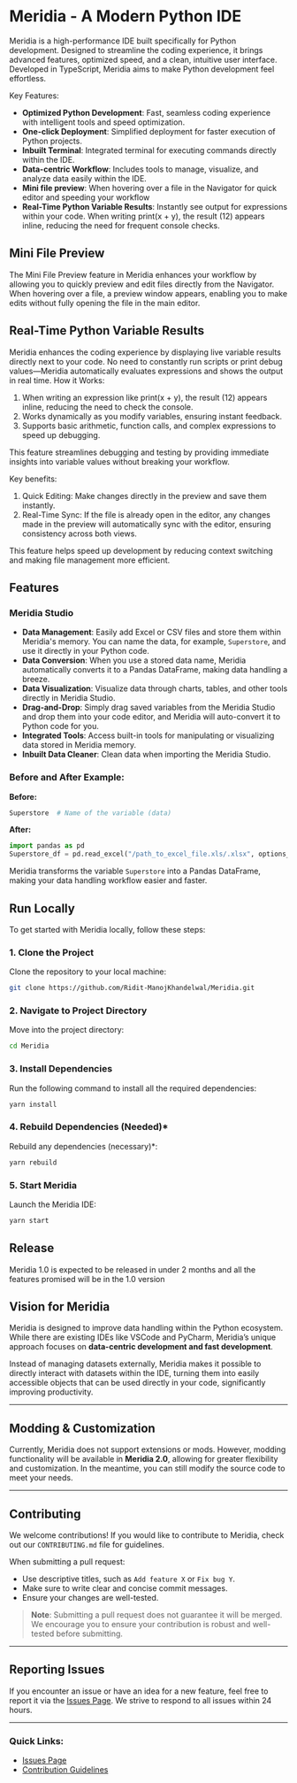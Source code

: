 
# Meridia - A Modern Python IDE

Meridia is a high-performance IDE built specifically for Python development. Designed to streamline the coding experience, it brings advanced features, optimized speed, and a clean, intuitive user interface. Developed in TypeScript, Meridia aims to make Python development feel effortless.

Key Features:
- **Optimized Python Development**: Fast, seamless coding experience with intelligent tools and speed optimization.
- **One-click Deployment**: Simplified deployment for faster execution of Python projects.
- **Inbuilt Terminal**: Integrated terminal for executing commands directly within the IDE.
- **Data-centric Workflow**: Includes tools to manage, visualize, and analyze data easily within the IDE.
- **Mini file preview**: When hovering over a file in the Navigator for quick editor and speeding your workflow
- **Real-Time Python Variable Results**: Instantly see output for expressions within your code. When writing print(x + y), the result (12) appears inline, reducing the need for frequent console checks.

## Mini File Preview

The Mini File Preview feature in Meridia enhances your workflow by allowing you to quickly preview and edit files directly from the Navigator. When hovering over a file, a preview window appears, enabling you to make edits without fully opening the file in the main editor.

## Real-Time Python Variable Results

Meridia enhances the coding experience by displaying live variable results directly next to your code. No need to constantly run scripts or print debug values—Meridia automatically evaluates expressions and shows the output in real time.
How it Works:

1. When writing an expression like print(x + y), the result (12) appears inline, reducing the need to check the console.
2. Works dynamically as you modify variables, ensuring instant feedback.
3. Supports basic arithmetic, function calls, and complex expressions to speed up debugging.

This feature streamlines debugging and testing by providing immediate insights into variable values without breaking your workflow.

Key benefits:

1. Quick Editing: Make changes directly in the preview and save them instantly.
2. Real-Time Sync: If the file is already open in the editor, any changes made in the preview will automatically sync with the editor, ensuring consistency across both views.

This feature helps speed up development by reducing context switching and making file management more efficient.

## Features

### **Meridia Studio**
- **Data Management**: Easily add Excel or CSV files and store them within Meridia's memory. You can name the data, for example, `Superstore`, and use it directly in your Python code.
- **Data Conversion**: When you use a stored data name, Meridia automatically converts it to a Pandas DataFrame, making data handling a breeze.
- **Data Visualization**: Visualize data through charts, tables, and other tools directly in Meridia Studio.
- **Drag-and-Drop**: Simply drag saved variables from the Meridia Studio and drop them into your code editor, and Meridia will auto-convert it to Python code for you.
- **Integrated Tools**: Access built-in tools for manipulating or visualizing data stored in Meridia memory.
- **Inbuilt Data Cleaner**: Clean data when importing the Meridia Studio.

### **Before and After Example:**

**Before:**

```python
Superstore  # Name of the variable (data)
```

**After:**

```python
import pandas as pd
Superstore_df = pd.read_excel("/path_to_excel_file.xls/.xlsx", options_provided_by_user)
```

Meridia transforms the variable `Superstore` into a Pandas DataFrame, making your data handling workflow easier and faster.

## Run Locally

To get started with Meridia locally, follow these steps:

### 1. Clone the Project
Clone the repository to your local machine:

```bash
git clone https://github.com/Ridit-ManojKhandelwal/Meridia.git
```

### 2. Navigate to Project Directory
Move into the project directory:

```bash
cd Meridia
```

### 3. Install Dependencies
Run the following command to install all the required dependencies:

```bash
yarn install
```

### 4. Rebuild Dependencies (Needed)*
Rebuild any dependencies (necessary)*:

```bash
yarn rebuild
```

### 5. Start Meridia
Launch the Meridia IDE:

```bash
yarn start
```

## Release

Meridia 1.0 is expected to be released in under 2 months and all the features promised will be in the 1.0 version

## Vision for Meridia

Meridia is designed to improve data handling within the Python ecosystem. While there are existing IDEs like VSCode and PyCharm, Meridia’s unique approach focuses on **data-centric development and fast development**.

Instead of managing datasets externally, Meridia makes it possible to directly interact with datasets within the IDE, turning them into easily accessible objects that can be used directly in your code, significantly improving productivity.

---

## Modding & Customization

Currently, Meridia does not support extensions or mods. However, modding functionality will be available in **Meridia 2.0**, allowing for greater flexibility and customization. In the meantime, you can still modify the source code to meet your needs.

---

## Contributing

We welcome contributions! If you would like to contribute to Meridia, check out our `CONTRIBUTING.md` file for guidelines.

When submitting a pull request:
- Use descriptive titles, such as `Add feature X` or `Fix bug Y`.
- Make sure to write clear and concise commit messages.
- Ensure your changes are well-tested.

> **Note**: Submitting a pull request does not guarantee it will be merged. We encourage you to ensure your contribution is robust and well-tested before submitting.

---

## Reporting Issues

If you encounter an issue or have an idea for a new feature, feel free to report it via the [Issues Page](https://github.com/Ridit-ManojKhandelwal/Meridia/issues). We strive to respond to all issues within 24 hours.

---

### Quick Links:
- [Issues Page](https://github.com/Ridit-ManojKhandelwal/Meridia/issues)
- [Contribution Guidelines](CONTRIBUTING.md)
